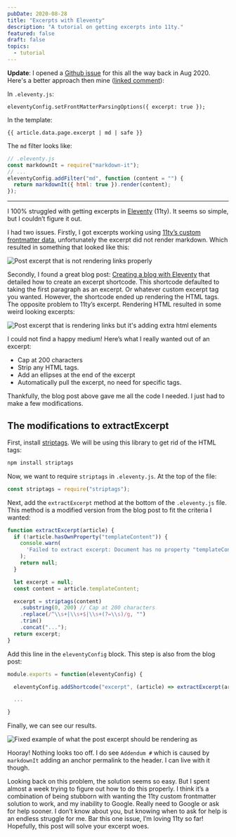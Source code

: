 ```yaml
---
pubDate: 2020-08-28
title: "Excerpts with Eleventy"
description: "A tutorial on getting excerpts into 11ty."
featured: false
draft: false
topics:
  - tutorial
---
```


**Update**: I opened a [Github issue](https://github.com/11ty/eleventy/issues/1380) for this all the way back in Aug 2020. Here's a better approach then mine ([linked comment](https://github.com/11ty/eleventy/issues/1380#issuecomment-698457560)):

In `.eleventy.js`:

```
eleventyConfig.setFrontMatterParsingOptions({ excerpt: true });
```

In the template:

```
{{ article.data.page.excerpt | md | safe }}
```

The `md` filter looks like:

```javascript
// .eleventy.js
const markdownIt = require("markdown-it");
// ...
eleventyConfig.addFilter("md", function (content = "") {
  return markdownIt({ html: true }).render(content);
});
```

---

I 100% struggled with getting excerpts in [Eleventy](https://www.11ty.dev/) (11ty). It seems so simple, but I couldn’t figure it out.

I had two issues. Firstly, I got excerpts working using [11ty’s custom frontmatter data](https://www.11ty.dev/docs/data-frontmatter-customize/#example-parse-excerpts-from-content), unfortunately the excerpt did not render markdown. Which resulted in something that looked like this:

![Post excerpt that is not rendering links properly](https://res.cloudinary.com/jonathan-yeong/image/upload/v1598592524/personal-blog/Screen_Shot_2020-08-27_at_9.32.53_PM_eq15uh.png)

Secondly, I found a great blog post: [Creating a blog with Eleventy](https://keepinguptodate.com/pages/2019/06/creating-blog-with-eleventy/) that detailed how to create an excerpt shortcode. This shortcode defaulted to taking the first paragraph as an excerpt. Or whatever custom excerpt tag you wanted. However, the shortcode ended up rendering the HTML tags. The opposite problem to 11ty’s excerpt. Rendering HTML resulted in some weird looking excerpts:

![Post excerpt that is rendering links but it's adding extra html elements](https://res.cloudinary.com/jonathan-yeong/image/upload/v1598592542/personal-blog/Screen_Shot_2020-08-27_at_12.50.24_AM_nzvnwt.png)

I could not find a happy medium! Here’s what I really wanted out of an excerpt:

* Cap at 200 characters
* Strip any HTML tags.
* Add an ellipses at the end of the excerpt
* Automatically pull the excerpt, no need for specific tags.

Thankfully, the blog post above gave me all the code I needed. I just had to make a few modifications.

## The modifications to extractExcerpt

First, install [striptags](https://www.npmjs.com/package/striptags). We will be using this library to get rid of the HTML tags:

```bash
npm install striptags

```

Now, we want to require `striptags` in `.eleventy.js`. At the top of the file:

```js
const striptags = require("striptags");

```

Next, add the `extractExcerpt` method at the bottom of the `.eleventy.js` file. This method is a modified version from the blog post to fit the criteria I wanted:

```js
function extractExcerpt(article) {
  if (!article.hasOwnProperty("templateContent")) {
    console.warn(
      'Failed to extract excerpt: Document has no property "templateContent".'
    );
    return null;
  }

  let excerpt = null;
  const content = article.templateContent;

  excerpt = striptags(content)
    .substring(0, 200) // Cap at 200 characters
    .replace(/^\\s+|\\s+$|\\s+(?=\\s)/g, "")
    .trim()
    .concat("...");
  return excerpt;
}

```

Add this line in the `eleventyConfig` block. This step is also from the blog post:

```js
module.exports = function(eleventyConfig) {

  eleventyConfig.addShortcode("excerpt", (article) => extractExcerpt(article));

  ...

}

```

Finally, we can see our results.

![Fixed example of what the post excerpt should be rendering as](https://res.cloudinary.com/jonathan-yeong/image/upload/v1598592567/personal-blog/Screen_Shot_2020-08-27_at_1.00.25_AM_rmwf9a.png)

Hooray! Nothing looks too off. I do see `Addendum #` which is caused by `markdownIt` adding an anchor permalink to the header. I can live with it though.

Looking back on this problem, the solution seems so easy. But I spent almost a week trying to figure out how to do this properly. I think it’s a combination of being stubborn with wanting the 11ty custom frontmatter solution to work, and my inability to Google. Really need to Google or ask for help sooner. I don’t know about you, but knowing when to ask for help is an endless struggle for me. Bar this one issue, I’m loving 11ty so far! Hopefully, this post will solve your excerpt woes.